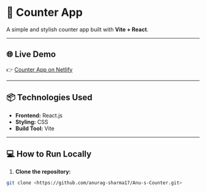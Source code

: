 # 🚀 Counter App

A simple and stylish counter app built with **Vite + React**.

---

## 🌐 Live Demo

👉 [Counter App on Netlify](https://anucounters.netlify.app/)

---

## 📦 Technologies Used

- **Frontend:** React.js
- **Styling:** CSS
- **Build Tool:** Vite

---

## 💻 How to Run Locally

1. **Clone the repository:**

```bash
git clone <https://github.com/anurag-sharma17/Anu-s-Counter.git>

```

